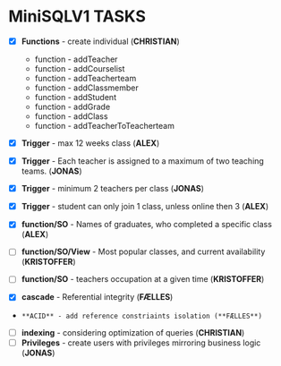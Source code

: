 # MiniSQLV1 TASKS

- [x] **Functions** - create individual (**CHRISTIAN**)
	* function - addTeacher 
	* function - addCourselist
	* function - addTeacherteam
	* function - addClassmember
	* function - addStudent
	* function - addGrade
	* function - addClass
	* function - addTeacherToTeacherteam

- [x] **Trigger** - max 12 weeks class (**ALEX**)
- [x] **Trigger** - Each teacher is assigned to a maximum of two teaching teams. (**JONAS**) 
- [x] **Trigger** - minimum 2 teachers per class  (**JONAS**)
- [x] **Trigger** - student can only join 1 class, unless online then 3 (**ALEX**)
- [x] **function/SO** - Names of graduates, who completed a specific class (**ALEX**)
- [ ] **function/SO/View** - Most popular classes, and current availability (**KRISTOFFER**)
- [ ] **function/SO** - teachers occupation at a given time (**KRISTOFFER**)

- [x] **cascade** - Referential integrity (**FÆLLES**)
-     **ACID** - add reference constriaints isolation (**FÆLLES**)
- [ ] **indexing** - considering optimization of queries (**CHRISTIAN**)
- [ ] **Privileges** - create users with privileges mirroring business logic (**JONAS**)

